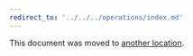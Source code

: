 ```yaml
---
redirect_to: '../../../operations/index.md'
---
```


This document was moved to [another location](../../../operations/index.md).

<!-- This redirect file can be deleted February 1, 2021, or later. -->
<!-- Before deletion, see: https://docs.gitlab.com/ee/development/documentation/#move-or-rename-a-page -->
